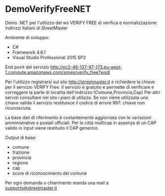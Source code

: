 # DemoVerifyFreeNET
Demo .NET per l'utilizzo del ws VERIFY FREE di verifica e normalizzazione indirizzi italiani di StreetMaster 

Ambiente di sviluppo:
  - C#
  - Framework 4.6.1
  - Visual Studio Professional 2015 SP2

End point del servizio http://ec2-46-137-97-173.eu-west-1.compute.amazonaws.com/smws/verify_free?wsdl

Per l'utilizzo registrarsi sul sito http://streetmaster.it e richiedere la chiave per il servizio VERIFY Free.
Il servizio è gratuito e permette di verificare e correggere la parte di localita dell'indirizzo (Comune,Provincia,Cap)
Per altri servizi consultare nel sito i piani di utilizzo.
Se non viene utilizzata una chiave valida il servizio restituisce il codice di errore 997: chiave non riconosciuta.

La base dati di riferimento è costantemente aggiornata con le variazioni amministrative e postali ufficiali.
Per le città multicap in assenza di un CAP valido in input viene restituito il CAP generico.

  Output di base: 
  - comune
  - frazione
  - provincia
  - regione
  - cap
  - score di riconoscimento del comune
    
Per ogni domanda o chiarimento manda una mail a supporto@streetmaster.it
